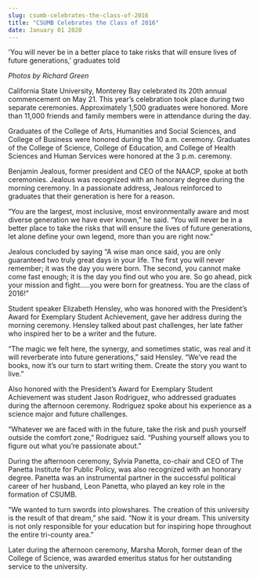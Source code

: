 ```yaml
---
slug: csumb-celebrates-the-class-of-2016
title: "CSUMB Celebrates the Class of 2016"
date: January 01 2020
---
```


 
<p>
  'You will never be in a better place to take risks that will ensure lives of
  future generations,' graduates told
</p>
<p><em>Photos by Richard Green</em></p>
<p>
  California State University, Monterey Bay celebrated its 20th annual
  commencement on May 21. This year’s celebration took place during two separate
  ceremonies. Approximately 1,500 graduates were honored. More than 11,000
  friends and family members were in attendance during the day.
</p>
<p>
  Graduates of the College of Arts, Humanities and Social Sciences, and College
  of Business were honored during the 10 a.m. ceremony. Graduates of the College
  of Science, College of Education, and College of Health Sciences and Human
  Services were honored at the 3 p.m. ceremony.
</p>
<p>
  Benjamin Jealous, former president and CEO of the NAACP, spoke at both
  ceremonies. Jealous was recognized with an honorary degree during the morning
  ceremony. In a passionate address, Jealous reinforced to graduates that their
  generation is here for a reason.
</p>
<p>
  “You are the largest, most inclusive, most environmentally aware and most
  diverse generation we have ever known,” he said. “You will never be in a
  better place to take the risks that will ensure the lives of future
  generations, let alone define your own legend, more than you are right now.”
</p>
<p>
  Jealous concluded by saying “A wise man once said, you are only guaranteed two
  truly great days in your life. The first you will never remember; it was the
  day you were born. The second, you cannot make come fast enough; it is the day
  you find out who you are. So go ahead, pick your mission and fight…..you were
  born for greatness. You are the class of 2016!”
</p>
<p>
  Student speaker Elizabeth Hensley, who was honored with the President’s Award
  for Exemplary Student Achievement, gave her address during the morning
  ceremony. Hensley talked about past challenges, her late father who inspired
  her to be a writer and the future.
</p>
<p>
  “The magic we felt here, the synergy, and sometimes static, was real and it
  will reverberate into future generations,” said Hensley. “We’ve read the
  books, now it’s our turn to start writing them. Create the story you want to
  live.”
</p>
<p>
  Also honored with the President’s Award for Exemplary Student Achievement was
  student Jason Rodriguez, who addressed graduates during the afternoon
  ceremony. Rodriguez spoke about his experience as a science major and future
  challenges.
</p>
<p>
  “Whatever we are faced with in the future, take the risk and push yourself
  outside the comfort zone,” Rodriguez said. “Pushing yourself allows you to
  figure out what you’re passionate about.”
</p>
<p>
  During the afternoon ceremony, Sylvia Panetta, co&#45;chair and CEO of The
  Panetta Institute for Public Policy, was also recognized with an honorary
  degree. Panetta was an instrumental partner in the successful political career
  of her husband, Leon Panetta, who played an key role in the formation of
  CSUMB.
</p>
<p>
  “We wanted to turn swords into plowshares. The creation of this university is
  the result of that dream,” she said. “Now it is your dream. This university is
  not only responsible for your education but for inspiring hope throughout the
  entire tri&#45;county area.”
</p>
<p>
  Later during the afternoon ceremony, Marsha Moroh, former dean of the College
  of Science, was awarded emeritus status for her outstanding service to the
  university.
</p>
 
